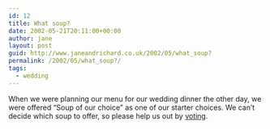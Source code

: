 ```yaml
---
id: 12
title: What soup?
date: 2002-05-21T20:11:00+00:00
author: jane
layout: post
guid: http://www.janeandrichard.co.uk/2002/05/what_soup?
permalink: /2002/05/what_soup?/
tags:
  - wedding
---
```

When we were planning our menu for our wedding dinner the other day, we were offered &#8220;Soup of our choice&#8221; as one of our starter choices. We can&#8217;t decide which soup to offer, so please help us out by [voting](http://v1.janeandrichard.co.uk/wedding/soup/).